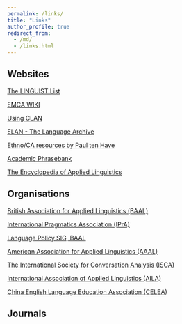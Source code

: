 ```yaml
---
permalink: /links/
title: "Links"
author_profile: true
redirect_from: 
  - /md/
  - /links.html
---
```

Websites
------
[The LINGUIST List](https://linguistlist.org/)

[EMCA WIKI](http://emcawiki.net/Main_Page)

[Using CLAN](http://dali.talkbank.org/clan/)

[ELAN - The Language Archive](https://archive.mpi.nl/tla/elan)

[Ethno/CA resources by Paul ten Have](http://www.paultenhave.nl/resource.htm)

[Academic Phrasebank](http://www.phrasebank.manchester.ac.uk/)

[The Encyclopedia of Applied Linguistics](https://onlinelibrary.wiley.com/doi/book/10.1002/9781405198431)


Organisations
------
[British Association for Applied Linguistics (BAAL)](https://www.baal.org.uk/)

[International Pragmatics Association (IPrA)](https://pragmatics.international/)

[Language Policy SIG, BAAL](https://sites.google.com/view/langpol/)

[American Association for Applied Linguistics (AAAL)](https://www.aaal.org/)

[The International Society for Conversation Analysis (ISCA)](https://www.conversationanalysis.org/)

[International Association of Applied Linguistics (AILA)](https://aila.info/)

[China English Language Education Association (CELEA)](http://www.celea.org.cn/default.asp)


Journals
------
